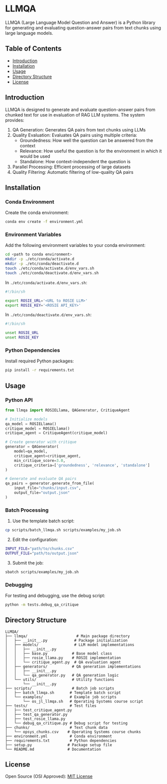 # LLMQA

LLMQA (Large Language Model Question and Answer) is a Python library for generating and evaluating question-answer pairs from text chunks using large language models.

## Table of Contents

- [Introduction](#introduction)
- [Installation](#installation)
- [Usage](#usage)
- [Directory Structure](#directory-structure)
- [License](#license)

## Introduction

LLMQA is designed to generate and evaluate question-answer pairs from chunked text for use in evaluation of RAG LLM systems. The system provides:

1. QA Generation: Generates QA pairs from text chunks using LLMs
2. Quality Evaluation: Evaluates QA pairs using multiple criteria:
   - Groundedness: How well the question can be answered from the context
   - Relevance: How useful the question is for the environment in which it would be used
   - Standalone: How context-independent the question is
3. Parallel Processing: Efficient processing of large datasets
4. Quality Filtering: Automatic filtering of low-quality QA pairs

## Installation

### Conda Environment

Create the conda environment:

```bash
conda env create -f environment.yml
```

### Environment Variables

Add the following environment variables to your conda environment:

```bash
cd <path to conda environment>
mkdir -p ./etc/conda/activate.d
mkdir -p ./etc/conda/deactivate.d
touch ./etc/conda/activate.d/env_vars.sh
touch ./etc/conda/deactivate.d/env_vars.sh
```

In `./etc/conda/activate.d/env_vars.sh`:
```bash
#!/bin/sh

export ROSIE_URL='<URL to ROSIE LLM>'
export ROSIE_KEY='<ROSIE API_KEY>'
```

In `./etc/conda/deactivate.d/env_vars.sh`:
```bash
#!/bin/sh

unset ROSIE_URL
unset ROSIE_KEY
```

### Python Dependencies

Install required Python packages:

```bash
pip install -r requirements.txt
```

## Usage

### Python API

```python
from llmqa import ROSIELlama, QAGenerator, CritiqueAgent

# Initialize models
qa_model = ROSIELlama()
critique_model = ROSIELlama()
critique_agent = CritiqueAgent(critique_model)

# Create generator with critique
generator = QAGenerator(
    model=qa_model,
    critique_agent=critique_agent,
    min_critique_score=3.0,
    critique_criteria=['groundedness', 'relevance', 'standalone']
)

# Generate and evaluate QA pairs
qa_pairs = generator.generate_from_file(
    input_file="chunks/input.csv",
    output_file="output.json"
)
```

### Batch Processing

1. Use the template batch script:
```bash
cp scripts/batch_llmqa.sh scripts/examples/my_job.sh
```

2. Edit the configuration:
```bash
INPUT_FILE="path/to/chunks.csv"
OUTPUT_FILE="path/to/output.json"
```

3. Submit the job:
```bash
sbatch scripts/examples/my_job.sh
```

### Debugging

For testing and debugging, use the debug script:
```bash
python -m tests.debug_qa_critique
```

## Directory Structure

```
LLMQA/
├── llmqa/                      # Main package directory
│   ├── __init__.py            # Package initialization
│   ├── models/                # LLM model implementations
│   │   ├── __init__.py
│   │   ├── base.py           # Base model class
│   │   ├── rosie_llama.py    # ROSIE implementation
│   │   └── critique_agent.py  # QA evaluation agent
│   ├── generators/           # QA generation implementations
│   │   ├── __init__.py
│   │   └── qa_generator.py   # QA generation logic
│   └── utils/                # Utility functions
│       └── __init__.py
├── scripts/                  # Batch job scripts
│   ├── batch_llmqa.sh       # Template batch script
│   └── examples/            # Example job scripts
│       └── os_jl_llmqa.sh   # Operating Systems course script
├── tests/                   # Test files
│   ├── test_critique_agent.py
│   ├── test_qa_generator.py
│   ├── test_rosie_llama.py
│   └── debug_qa_critique.py # Debug script for testing
├── chunks/                  # Text chunk data
│   └── opsys_chunks.csv    # Operating Systems course chunks
├── environment.yml          # Conda environment
├── requirements.txt         # Python dependencies
├── setup.py                # Package setup file
└── README.md               # Documentation
```

## License

Open Source (OSI Approved): [MIT License](LICENSE)
